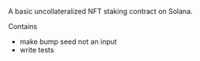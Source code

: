 A basic uncollateralized NFT staking contract on Solana.

Contains
- make bump seed not an input
- write tests